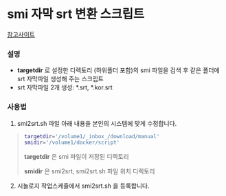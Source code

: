 smi 자막 srt 변환 스크립트
=====================

[참고사이트](http://naclepark.blogspot.com/2015/03/smi2srt-converter-for-nas.html)

### 설명
- **targetdir** 로 설정한 디렉토리 (하위폴더 포함)의 smi 파일을 검색 후 같은 폴더에 srt 자막파일 생성해 주는 스크립트
- srt 자막파일 2개 생성: *.srt, *.kor.srt

### 사용법
1. smi2srt.sh 파일 아래 내용을 본인의 시스템에 맞게 수정합니다.
> ```bash
> targetdir='/volume1/_inbox_/download/manual'
> smidir='/volume1/docker/script'
> ```
> **targetdir** 은 smi 파일이 저장된 디렉토리
>
> **smidir** 은 smi2srt, smi2srt.sh 파일 위치 디렉토리
2. 시놀로지 작업스케쥴에서 smi2srt.sh 을 등록합니다.
